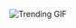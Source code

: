 ![Trending GIF](https://media0.giphy.com/media/v1.Y2lkPThiYjIxNzcyZDAwa2RycTFxNjkxYjJ3eG15Zm0wcXVoNDVjOGxqZWhtcGsyZWR4biZlcD12MV9naWZzX3NlYXJjaCZjdD1n/rplvK3z0IzLqBxVJWk/giphy.gif)
